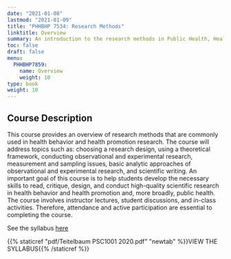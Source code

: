 ```yaml
---
date: "2021-01-08"
lastmod: "2021-01-09"
title: "PHHBHP 7534: Research Methods"
linktitle: Overview
summary: An introduction to the research methods in Public Health, Health Behavior and Health Promotion (Grad Students).  
toc: false
draft: false
menu:
  PHHBHP7859:
    name: Overview
    weight: 10
type: book
weight: 10
---
```


## Course Description

This course provides an overview of research methods that are commonly used in health behavior and health promotion research. The course will address topics such as: choosing a research design, using a theoretical framework, conducting observational and experimental research, measurement and sampling issues, basic analytic approaches of observational and experimental research, and scientific writing. An important goal of this course is to help students develop the necessary skills to read, critique, design, and conduct high-quality scientific research in health behavior and health promotion and, more broadly, public health. The course involves instructor lectures, student discussions, and in-class activities. Therefore, attendance and active participation are essential to completing the course.

See the syllabus [here](https://phhbhp7534.netlify.app/syllabus)

{{% staticref "pdf/Teitelbaum PSC1001 2020.pdf" "newtab" %}}VIEW THE SYLLABUS{{% /staticref %}}





